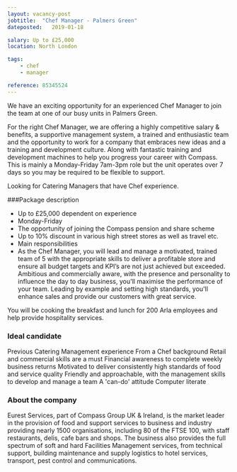 ```yaml
---
layout: vacancy-post
jobtitle:  "Chef Manager - Palmers Green"
dateposted:   2019-01-18

salary: Up to £25,000
location: North London

tags:
    - chef
    - manager

reference: 85345524
---
```


We have an exciting opportunity for an experienced Chef Manager to join the team at one of our busy units in Palmers Green.

For the right Chef Manager, we are offering a highly competitive salary & benefits, a supportive management system, a trained and enthusiastic team and the opportunity to work for a company that embraces new ideas and a training and development culture. Along with fantastic training and development machines to help you progress your career with Compass. This is mainly a Monday-Friday 7am-3pm role but the unit operates over 7 days so you may be required to be flexible to support.

Looking for Catering Managers that have Chef experience.

###Package description
- Up to £25,000 dependent on experience
- Monday-Friday
- The opportunity of joining the Compass pension and share scheme
- Up to 10% discount in various high street stores as well as travel etc.
- Main responsibilities
- As the Chef Manager, you will lead and manage a motivated, trained team of 5 with the appropriate skills to deliver a profitable store and ensure all budget targets and KPI’s are not just achieved but exceeded. Ambitious and commercially aware, with the presence and personality to influence the day to day business, you'll maximise the performance of your team. Leading by example and setting high standards, you'll enhance sales and provide our customers with great service.

You will be cooking the breakfast and lunch for 200 Arla employees and help provide hospitality services.

### Ideal candidate
Previous Catering Management experience
From a Chef background
Retail and commercial skills are a must
Financial awareness to complete weekly business returns
Motivated to deliver consistently high standards of food and service quality
Friendly and approachable, with the management skills to develop and manage a team
A 'can-do' attitude
Computer literate

### About the company
Eurest Services, part of Compass Group UK & Ireland, is the market leader in the provision of food and support services to business and industry providing nearly 1500 organisations, including 80 of the FTSE 100, with staff restaurants, delis, cafe bars and shops. The business also provides the full spectrum of soft and hard Facilities Management services, from technical support, building maintenance and supply logistics to hotel services, transport, pest control and communications.